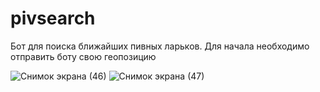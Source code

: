 # pivsearch

Бот для поиска ближайших пивных ларьков. 
Для начала необходимо отправить боту свою геопозицию

![Снимок экрана (46)](https://user-images.githubusercontent.com/94755489/222894555-b203ba2f-d184-4608-9ecd-c89ba252fab2.png)
![Снимок экрана (47)](https://user-images.githubusercontent.com/94755489/222894558-d2fa3951-cc87-49d2-8a12-e1584d623955.png)
